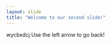 ```yaml
---
layout: slide
title: "Welcome to our second slide!"
---
```

wycbxdcj
Use the left arrow to go back!
